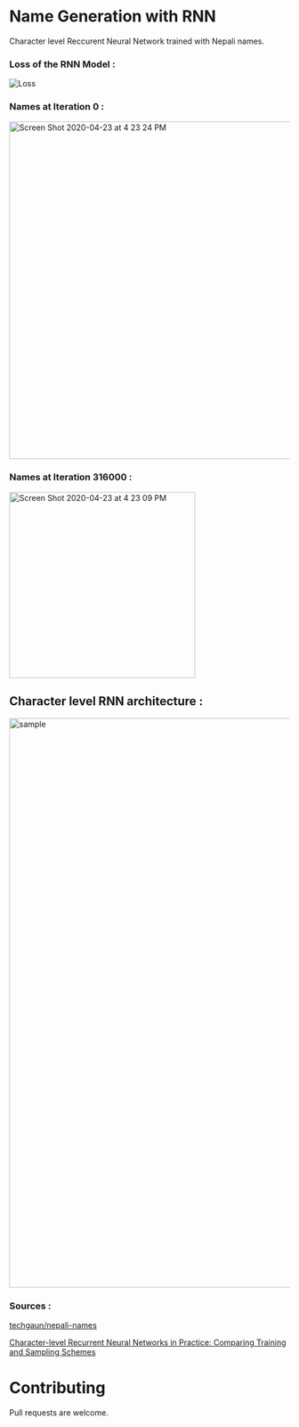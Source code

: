 # Name Generation with RNN

Character level Reccurent Neural Network trained with Nepali names.

### Loss of the RNN Model :

![Loss](https://user-images.githubusercontent.com/53033648/80145857-d8ecea00-857e-11ea-961f-0cd4d5923eac.png)

### Names at Iteration 0 : 

<img width="606" alt="Screen Shot 2020-04-23 at 4 23 24 PM" src="https://user-images.githubusercontent.com/53033648/80145874-e3a77f00-857e-11ea-91ed-2aaf6ca5f517.png">

### Names at Iteration 316000 : 
<img width="334" alt="Screen Shot 2020-04-23 at 4 23 09 PM" src="https://user-images.githubusercontent.com/53033648/80145872-e3a77f00-857e-11ea-85f3-a9310aad259e.png">

## Character level RNN architecture : 

<img width="1022" alt="sample" src="https://user-images.githubusercontent.com/53033648/80164929-3b0e1500-85a8-11ea-8610-819b30590f84.png">

### Sources : 
[techgaun/nepali-names](https://github.com/techgaun/nepali-names)

[Character-level Recurrent Neural Networks in Practice: Comparing Training and Sampling Schemes](https://arxiv.org/pdf/1801.00632.pdf)

[](http://karpathy.github.io/2015/05/21/rnn-effectiveness/)


# Contributing
Pull requests are welcome.

